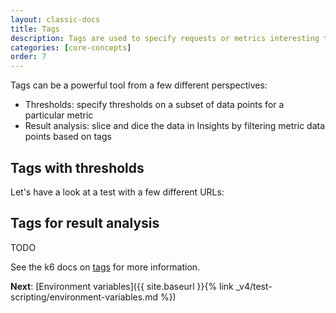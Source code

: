 ```yaml
---
layout: classic-docs
title: Tags
description: Tags are used to specify requests or metrics interesting to you. Built in tags allow you to filter on existing meta data of a test.
categories: [core-concepts]
order: 7
---
```


Tags can be a powerful tool from a few different perspectives:

- Thresholds: specify thresholds on a subset of data points for a particular metric
- Result analysis: slice and dice the data in Insights by filtering metric data points based on tags

## Tags with thresholds
Let's have a look at a test with a few different URLs:



## Tags for result analysis
TODO

See the k6 docs on [tags](https://docs.k6.io/docs/tags-and-groups) for more information.

**Next**: [Environment variables]({{ site.baseurl }}{% link _v4/test-scripting/environment-variables.md %})
